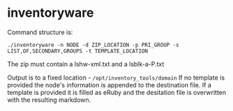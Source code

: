 # inventoryware

Command structure is:
```
./inventoryware -n NODE -d ZIP_LOCATION -p PRI_GROUP -s LIST,OF,SECONDARY,GROUPS -t TEMPLATE_LOCATION
```

The zip must contain a lshw-xml.txt and a lsblk-a-P.txt

Output is to a fixed location - `/opt/inventory_tools/domain`
If no template is provided the node's information is appended to the destination file.
If a template is provided it is filled as eRuby and the desitation file is overwritten with the
resulting markdown.
